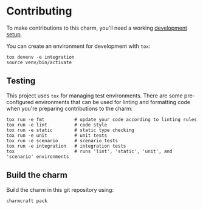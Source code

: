 # Contributing

To make contributions to this charm, you'll need a working [development setup](https://juju.is/docs/sdk/dev-setup).

You can create an environment for development with `tox`:

```shell
tox devenv -e integration
source venv/bin/activate
```

## Testing

This project uses `tox` for managing test environments. There are some pre-configured environments
that can be used for linting and formatting code when you're preparing contributions to the charm:

```shell
tox run -e fmt           # update your code according to linting rules
tox run -e lint          # code style
tox run -e static        # static type checking
tox run -e unit          # unit tests
tox run -e scenario      # scenario tests
tox run -e integration   # integration tests
tox                      # runs 'lint', 'static', 'unit', and 'scenario' environments
```

## Build the charm

Build the charm in this git repository using:

```shell
charmcraft pack
```
